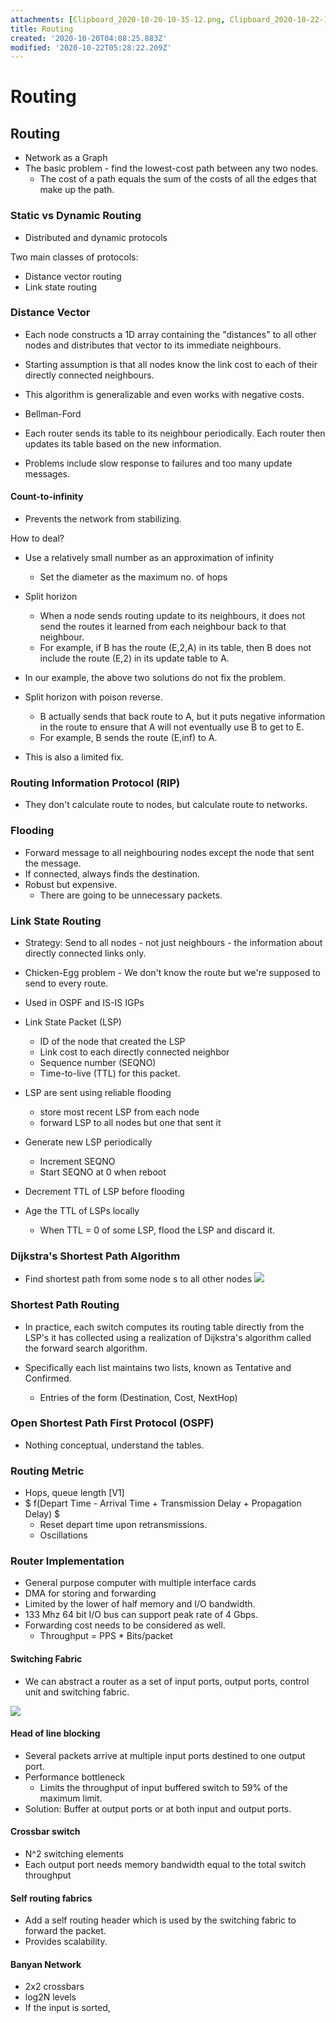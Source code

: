 ```yaml
---
attachments: [Clipboard_2020-10-20-10-35-12.png, Clipboard_2020-10-22-10-20-46.png]
title: Routing
created: '2020-10-20T04:08:25.883Z'
modified: '2020-10-22T05:28:22.209Z'
---
```


# Routing

## Routing
- Network as a Graph
- The basic problem - find the lowest-cost path between any two nodes.
  - The cost of a path equals the sum of the costs of all the edges that make up the path.

### Static vs Dynamic Routing
- Distributed and dynamic protocols

Two main classes of protocols:
- Distance vector routing
- Link state routing

### Distance Vector
- Each node constructs a 1D array containing the "distances" to all other nodes and distributes that vector to its immediate neighbours.
- Starting assumption is that all nodes know the link cost to each of their directly connected neighbours.

- This algorithm is generalizable and even works with negative costs.

- Bellman-Ford
- Each router sends its table to its neighbour periodically. Each router then updates its table based on the new information.
- Problems include slow response to failures and too many update messages.

#### Count-to-infinity
- Prevents the network from stabilizing.

How to deal?
- Use a relatively small number as an approximation of infinity
  - Set the diameter as the maximum no. of hops

- Split horizon
  - When a node sends routing update to its neighbours, it does not send the routes it learned from each neighbour back to that neighbour.
  - For example, if B has the route (E,2,A) in its table, then B does  not include the route (E,2) in its update table to A.

- In our example, the above two solutions do not fix the problem.

- Split horizon with poison reverse.
  - B actually sends that back route to A, but it puts negative information in the route to ensure that A will not eventually use B to get to E.
  - For example, B sends the route (E,inf) to A.

- This is also a limited fix.

### Routing Information Protocol (RIP)
- They don't calculate route to nodes, but calculate route to networks.

### Flooding
- Forward message to all neighbouring nodes except the node that sent the message.
- If connected, always finds the destination.
- Robust but expensive.
  - There are going to be unnecessary packets.

### Link State Routing
- Strategy: Send to all nodes - not just neighbours - the information about directly connected links only.

- Chicken-Egg problem - We don't know the route but we're supposed to send to every route.

- Used in OSPF and IS-IS IGPs

- Link State Packet (LSP)
  - ID of the node that created the LSP
  - Link cost to each directly connected neighbor
  - Sequence number (SEQNO)
  - Time-to-live (TTL) for this packet.

- LSP are sent using reliable flooding
  - store most recent LSP from each node
  - forward LSP to all nodes but one that sent it

- Generate new LSP periodically
  - Increment SEQNO
  - Start SEQNO at 0 when reboot
  
- Decrement TTL of LSP before flooding

- Age the TTL of LSPs locally
  - When TTL = 0 of some LSP, flood the LSP and discard it.

### Dijkstra's Shortest Path Algorithm
- Find shortest path from some node s to all other nodes
![](@attachment/Clipboard_2020-10-20-10-35-12.png)

### Shortest Path Routing
- In practice, each switch computes its routing table directly from the LSP's it has collected using a realization of Dijkstra's algorithm called the forward search algorithm.

- Specifically each list maintains two lists, known as Tentative and Confirmed.
  - Entries of the form (Destination, Cost, NextHop)

### Open Shortest Path First Protocol (OSPF)
- Nothing conceptual, understand the tables.

### Routing Metric
- Hops, queue length [V1]
- $ f(Depart Time - Arrival Time + Transmission Delay + Propagation Delay) $
  - Reset depart time upon retransmissions.
  - Oscillations

### Router Implementation
- General purpose computer with multiple interface cards
- DMA for storing and forwarding
- Limited by the lower of half memory and I/O bandwidth.
- 133 Mhz 64 bit I/O bus can support peak rate of 4 Gbps.
- Forwarding cost needs to be considered as well.
  - Throughput = PPS * Bits/packet

#### Switching Fabric
- We can abstract a router as a set of input ports, output ports, control unit and switching fabric.

![](@attachment/Clipboard_2020-10-22-10-20-46.png)

#### Head of line blocking
- Several packets arrive at multiple input ports destined to one output port.
- Performance bottleneck
  - Limits the throughput of input buffered switch to 59% of the maximum limit.
- Solution: Buffer at output ports or at both input and output ports.

#### Crossbar switch
- N^2 switching elements
- Each output port needs memory bandwidth equal to the total switch throughput

#### Self routing fabrics
- Add a self routing header which is used by the switching fabric to forward the packet.
- Provides scalability.

#### Banyan Network
- 2x2 crossbars
- log2N levels
- If the input is sorted, 


